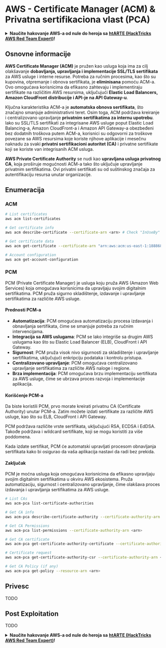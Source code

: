 # AWS - Certificate Manager (ACM) & Privatna sertifikaciona vlast (PCA)

<details>

<summary><strong>Naučite hakovanje AWS-a od nule do heroja sa</strong> <a href="https://training.hacktricks.xyz/courses/arte"><strong>htARTE (HackTricks AWS Red Team Expert)</strong></a><strong>!</strong></summary>

Drugi načini podrške HackTricks-u:

* Ako želite da vidite **vašu kompaniju oglašenu na HackTricks-u** ili **preuzmete HackTricks u PDF formatu** proverite [**SUBSCRIPTION PLANS**](https://github.com/sponsors/carlospolop)!
* Nabavite [**zvanični PEASS & HackTricks swag**](https://peass.creator-spring.com)
* Otkrijte [**The PEASS Family**](https://opensea.io/collection/the-peass-family), našu kolekciju ekskluzivnih [**NFT-ova**](https://opensea.io/collection/the-peass-family)
* **Pridružite se** 💬 [**Discord grupi**](https://discord.gg/hRep4RUj7f) ili [**telegram grupi**](https://t.me/peass) ili nas **pratite** na **Twitter-u** 🐦 [**@hacktricks_live**](https://twitter.com/hacktricks_live)**.**
* **Podelite svoje hakovanje trikove slanjem PR-ova na** [**HackTricks**](https://github.com/carlospolop/hacktricks) i [**HackTricks Cloud**](https://github.com/carlospolop/hacktricks-cloud) github repozitorijume.

</details>

## Osnovne informacije

**AWS Certificate Manager (ACM)** je pružen kao usluga koja ima za cilj olakšavanje **dobavljanja, upravljanja i implementacije SSL/TLS sertifikata** za AWS usluge i interne resurse. Potreba za ručnim procesima, kao što su kupovina, otpremanje i obnova sertifikata, je **eliminisana** pomoću ACM-a. Ovo omogućava korisnicima da efikasno zahtevaju i implementiraju sertifikate na različitim AWS resursima, uključujući **Elastic Load Balancers, Amazon CloudFront distribucije i API-je na API Gateway-u**.

Ključna karakteristika ACM-a je **automatska obnova sertifikata**, što značajno smanjuje administrativni teret. Osim toga, ACM podržava kreiranje i centralizovano upravljanje **privatnim sertifikatima za internu upotrebu**. Iako su SSL/TLS sertifikati za integrisane AWS usluge poput Elastic Load Balancing-a, Amazon CloudFront-a i Amazon API Gateway-a obezbeđeni bez dodatnih troškova putem ACM-a, korisnici su odgovorni za troškove povezane sa AWS resursima koje koriste njihove aplikacije i mesečnu naknadu za svaki **privatni sertifikacioni autoritet (CA)** i privatne sertifikate koji se koriste van integrisanih ACM usluga.

**AWS Private Certificate Authority** se nudi kao **upravljana usluga privatnog CA**, koja proširuje mogućnosti ACM-a tako što uključuje upravljanje privatnim sertifikatima. Ovi privatni sertifikati su od suštinskog značaja za autentifikaciju resursa unutar organizacije.

## Enumeracija

### ACM
```bash
# List certificates
aws acm list-certificates

# Get certificate info
aws acm describe-certificate --certificate-arn <arn> # Check "InUseBy" to check which resources are using it

# Get certificate data
aws acm get-certificate --certificate-arn "arn:aws:acm:us-east-1:188868097724:certificate/865abced-82c9-43bf-b7d2-1f4948bf353d"

# Account configuration
aws acm get-account-configuration
```
### PCM

PCM (Private Certificate Manager) je usluga koju pruža AWS (Amazon Web Services) koja omogućava korisnicima da upravljaju svojim digitalnim sertifikatima. PCM pruža sigurno skladištenje, izdavanje i upravljanje sertifikatima za različite AWS usluge.

#### Prednosti PCM-a

- **Automatizacija**: PCM omogućava automatizaciju procesa izdavanja i obnavljanja sertifikata, čime se smanjuje potreba za ručnim intervencijama.
- **Integracija sa AWS uslugama**: PCM se lako integriše sa drugim AWS uslugama kao što su Elastic Load Balancer (ELB), CloudFront i API Gateway.
- **Sigurnost**: PCM pruža visok nivo sigurnosti za skladištenje i upravljanje sertifikatima, uključujući enkripciju podataka i kontrolu pristupa.
- **Centralizovano upravljanje**: PCM omogućava centralizovano upravljanje sertifikatima za različite AWS naloge i regione.
- **Brza implementacija**: PCM omogućava brzu implementaciju sertifikata za AWS usluge, čime se ubrzava proces razvoja i implementacije aplikacija.

#### Korišćenje PCM-a

Da biste koristili PCM, prvo morate kreirati privatnu CA (Certificate Authority) unutar PCM-a. Zatim možete izdati sertifikate za različite AWS usluge, kao što su ELB, CloudFront i API Gateway.

PCM podržava različite vrste sertifikata, uključujući RSA, ECDSA i EdDSA. Takođe podržava i wildcard sertifikate, koji se mogu koristiti za više poddomena.

Kada izdate sertifikat, PCM će automatski upravljati procesom obnavljanja sertifikata kako bi osigurao da vaša aplikacija nastavi da radi bez prekida.

#### Zaključak

PCM je moćna usluga koja omogućava korisnicima da efikasno upravljaju svojim digitalnim sertifikatima u okviru AWS ekosistema. Pruža automatizaciju, sigurnost i centralizovano upravljanje, čime olakšava proces izdavanja i upravljanja sertifikatima za AWS usluge.
```bash
# List CAs
aws acm-pca list-certificate-authorities

# Get CA info
aws acm-pca describe-certificate-authority --certificate-authority-arn <arn>

# Get CA Permissions
aws acm-pca list-permissions --certificate-authority-arn <arn>

# Get CA certificate
aws acm-pca get-certificate-authority-certificate --certificate-authority-arn <arn>

# Certificate request
aws acm-pca get-certificate-authority-csr --certificate-authority-arn <arn>

# Get CA Policy (if any)
aws acm-pca get-policy --resource-arn <arn>
```
## Privesc

TODO

## Post Exploitation

TODO

<details>

<summary><strong>Naučite hakovanje AWS-a od nule do heroja sa</strong> <a href="https://training.hacktricks.xyz/courses/arte"><strong>htARTE (HackTricks AWS Red Team Expert)</strong></a><strong>!</strong></summary>

Drugi načini podrške HackTricks-u:

* Ako želite da vidite **vašu kompaniju reklamiranu na HackTricks-u** ili **preuzmete HackTricks u PDF formatu**, proverite [**SUBSCRIPTION PLANS**](https://github.com/sponsors/carlospolop)!
* Nabavite [**zvanični PEASS & HackTricks swag**](https://peass.creator-spring.com)
* Otkrijte [**The PEASS Family**](https://opensea.io/collection/the-peass-family), našu kolekciju ekskluzivnih [**NFT-ova**](https://opensea.io/collection/the-peass-family)
* **Pridružite se** 💬 [**Discord grupi**](https://discord.gg/hRep4RUj7f) ili [**telegram grupi**](https://t.me/peass) ili nas **pratite** na **Twitter-u** 🐦 [**@hacktricks_live**](https://twitter.com/hacktricks_live)**.**
* **Podelite svoje hakovanje trikove slanjem PR-ova na** [**HackTricks**](https://github.com/carlospolop/hacktricks) i [**HackTricks Cloud**](https://github.com/carlospolop/hacktricks-cloud) github repozitorijume.

</details>
